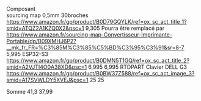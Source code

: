 Composant					
sourcing map 0,5mm 30broches	https://www.amazon.fr/gp/product/B0D79GQYLK/ref=ox_sc_act_title_1?smid=ATQZ2A1KZQ0X2&psc=1	9,305		Pourra être remplacé par https://www.amazon.fr/sourcing-map-Convertisseur-Imprimante-Portable/dp/B09XMHJ6P2?__mk_fr_FR=%C3%85M%C3%85%C5%BD%C3%95%C3%91&sr=8-7	5,995
ESP32-S3	https://www.amazon.fr/gp/product/B0DMN5T1GQ/ref=ox_sc_act_title_2?smid=A2VJTI4O0A38XD&psc=1	6,995			6,995
RTDPART Clavier DELL G3	https://www.amazon.fr/gp/product/B0BW37Z588/ref=ox_sc_act_image_3?smid=A17SVWLDY5XVEJ&psc=1	25			25
					
					
					
					
					
					
					
Somme		41,3			37,99